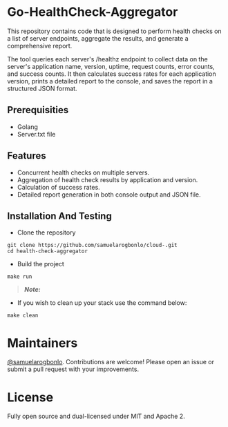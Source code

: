 # Go-HealthCheck-Aggregator

This repository contains code that is designed to perform health checks on a list of server endpoints, aggregate the results, and generate a comprehensive report.

The tool queries each server's /healthz endpoint to collect data on the server's application name, version, uptime, request counts, error counts, and success counts. It then calculates success rates for each application version, prints a detailed report to the console, and saves the report in a structured JSON format.

## Prerequisities
- Golang
- Server.txt file

## Features
- Concurrent health checks on multiple servers.
- Aggregation of health check results by application and version.
- Calculation of success rates.
- Detailed report generation in both console output and JSON file.

## Installation And Testing
- Clone the repository
```
git clone https://github.com/samuelarogbonlo/cloud-.git
cd health-check-aggregator
```
- Build the project
```
make run
```
> **_Note:_**
- If you wish to clean up your stack use the command below:
```
make clean
```

# Maintainers

[@samuelarogbonlo](https://github.com/samuelarogbonlo). Contributions are welcome! Please open an issue or submit a pull request with your improvements.

# License

Fully open source and dual-licensed under MIT and Apache 2.
